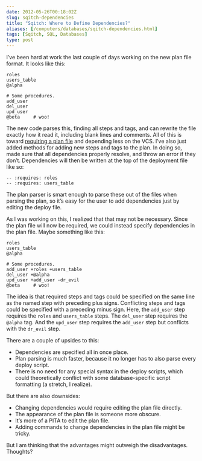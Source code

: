 ```yaml
--- 
date: 2012-05-26T00:18:02Z
slug: sqitch-dependencies
title: "Sqitch: Where to Define Dependencies?"
aliases: [/computers/databases/sqitch-dependencies.html]
tags: [Sqitch, SQL, Databases]
type: post
---
```


I’ve been hard at work the last couple of days working on the new plan file
format. It looks like this:

    roles
    users_table
    @alpha

    # Some procedures.
    add_user
    del_user
    upd_user
    @beta     # woo!

The new code parses this, finding all steps and tags, and can rewrite the file
exactly how it read it, including blank lines and comments. All of this is
toward [requiring a plan file] and depending less on the VCS. I’ve also just
added methods for adding new steps and tags to the plan. In doing so, made sure
that all dependencies properly resolve, and throw an error if they don’t.
Dependencies will then be written at the top of the deployment file like so:

    -- :requires: roles
    -- :requires: users_table

The plan parser is smart enough to parse these out of the files when parsing the
plan, so it’s easy for the user to add dependencies just by editing the deploy
file.

As I was working on this, I realized that that may not be necessary. Since the
plan file will now be required, we could instead specify dependencies in the
plan file. Maybe something like this:

    roles
    users_table
    @alpha

    # Some procedures.
    add_user +roles +users_table
    del_user +@alpha
    upd_user +add_user -dr_evil
    @beta     # woo!

The idea is that required steps and tags could be specified on the same line as
the named step with preceding plus signs. Conflicting steps and tags could be
specified with a preceding minus sign. Here, the `add_user` step requires the
`roles` and `users_table` steps. The `del_user` step requires the `@alpha` tag.
And the `upd_user` step requires the `add_user` step but conflicts with the
`dr_evil` step.

There are a couple of upsides to this:

-   Dependencies are specified all in once place.
-   Plan parsing is much faster, because it no longer has to also parse every
    deploy script.
-   There is no need for any special syntax in the deploy scripts, which could
    theoretically conflict with some database-specific script formatting (a
    stretch, I realize).

But there are also downsides:

-   Changing dependencies would require editing the plan file directly.
-   The appearance of the plan file is someone more obscure.
-   It’s more of a PITA to edit the plan file.
-   Adding commands to change dependencies in the plan file might be tricky.

But I am thinking that the advantages might outweigh the disadvantages.
Thoughts?

  [requiring a plan file]: /computers/databases/sqitch-plan.html
